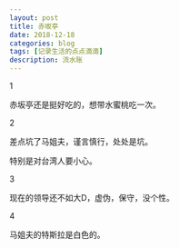 ```yaml
---
layout: post
title: 赤坂亭
date: 2018-12-18
categories: blog
tags: [记录生活的点点滴滴]
description: 流水账
---
```


1 

赤坂亭还是挺好吃的，想带水蜜桃吃一次。

2

差点坑了马姐夫，谨言慎行，处处是坑。

特别是对台湾人要小心。

3

现在的领导还不如大D，虚伪，保守，没个性。

4

马姐夫的特斯拉是白色的。




